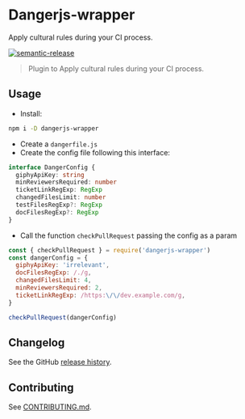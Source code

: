 # Dangerjs-wrapper

Apply cultural rules during your CI process.

[![semantic-release](https://img.shields.io/badge/%20%20%F0%9F%93%A6%F0%9F%9A%80-semantic--release-e10079.svg)](https://github.com/semantic-release/semantic-release)

> Plugin to Apply cultural rules during your CI process.

## Usage

- Install:

```sh
npm i -D dangerjs-wrapper
```

- Create a `dangerfile.js`
- Create the config file following this interface:

````typescript
interface DangerConfig {
  giphyApiKey: string
  minReviewersRequired: number
  ticketLinkRegExp: RegExp
  changedFilesLimit: number
  testFilesRegExp?: RegExp
  docFilesRegExp?: RegExp
}
````

- Call the function `checkPullRequest` passing the config as a param

```js
const { checkPullRequest } = require('dangerjs-wrapper')
const dangerConfig = {
  giphyApiKey: 'irrelevant',
  docFilesRegExp: /./g,
  changedFilesLimit: 4,
  minReviewersRequired: 2,
  ticketLinkRegExp: /https:\/\/dev.example.com/g,
}

checkPullRequest(dangerConfig)
```
## Changelog

See the GitHub [release history](https://github.com/guidesmiths/dangerjs-wrapper/releases).

## Contributing

See [CONTRIBUTING.md](CONTRIBUTING.md).
